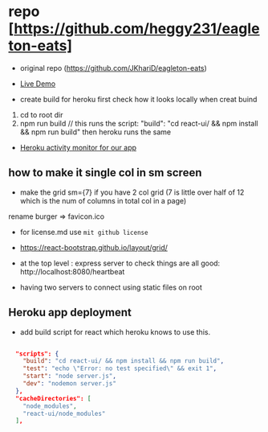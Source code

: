 # repo [https://github.com/heggy231/eagleton-eats]


- original repo (https://github.com/JKhariD/eagleton-eats)

- [Live Demo](https://hc-eagleton-eats.herokuapp.com/)
- create build for heroku
first check how it looks locally when creat buind
1. cd to root dir
2. npm run build 
// this runs the script: "build": "cd react-ui/ && npm install && npm run build"
then heroku runs the same 

- [Heroku activity monitor for our app](https://dashboard.heroku.com/apps/hc-eagleton-eats/activity)

## how to make it single col in sm screen

- make the grid sm={7} if you have 2 col grid (7 is little over half of 12 which is the num of columns in total col in a page)

rename burger => favicon.ico

- for license.md use `mit github license`

- https://react-bootstrap.github.io/layout/grid/

- at the top level : express server
to check things are all good: 
http://localhost:8080/heartbeat

- having two servers to connect using static files on root


## Heroku app deployment

- add build script for react which heroku knows to 
  use this.

```json

  "scripts": {
    "build": "cd react-ui/ && npm install && npm run build",
    "test": "echo \"Error: no test specified\" && exit 1",
    "start": "node server.js",
    "dev": "nodemon server.js"
  },
  "cacheDirectories": [
    "node_modules",
    "react-ui/node_modules"
  ],

```

